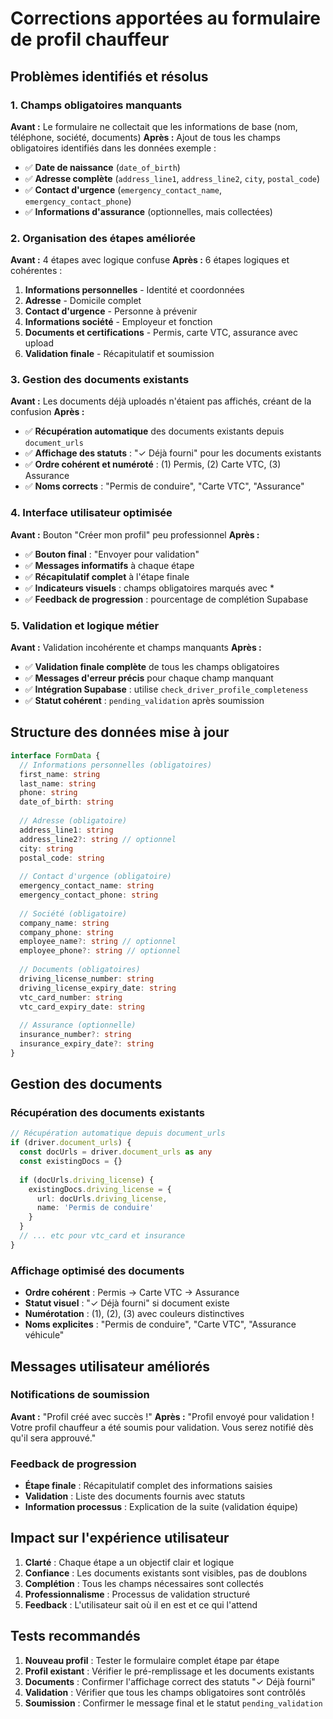 # Corrections apportées au formulaire de profil chauffeur

## Problèmes identifiés et résolus

### 1. **Champs obligatoires manquants**
**Avant :** Le formulaire ne collectait que les informations de base (nom, téléphone, société, documents)
**Après :** Ajout de tous les champs obligatoires identifiés dans les données exemple :

- ✅ **Date de naissance** (`date_of_birth`)
- ✅ **Adresse complète** (`address_line1`, `address_line2`, `city`, `postal_code`)  
- ✅ **Contact d'urgence** (`emergency_contact_name`, `emergency_contact_phone`)
- ✅ **Informations d'assurance** (optionnelles, mais collectées)

### 2. **Organisation des étapes améliorée**
**Avant :** 4 étapes avec logique confuse
**Après :** 6 étapes logiques et cohérentes :

1. **Informations personnelles** - Identité et coordonnées
2. **Adresse** - Domicile complet  
3. **Contact d'urgence** - Personne à prévenir
4. **Informations société** - Employeur et fonction
5. **Documents et certifications** - Permis, carte VTC, assurance avec upload
6. **Validation finale** - Récapitulatif et soumission

### 3. **Gestion des documents existants**
**Avant :** Les documents déjà uploadés n'étaient pas affichés, créant de la confusion
**Après :** 
- ✅ **Récupération automatique** des documents existants depuis `document_urls`
- ✅ **Affichage des statuts** : "✓ Déjà fourni" pour les documents existants
- ✅ **Ordre cohérent et numéroté** : (1) Permis, (2) Carte VTC, (3) Assurance
- ✅ **Noms corrects** : "Permis de conduire", "Carte VTC", "Assurance"

### 4. **Interface utilisateur optimisée**
**Avant :** Bouton "Créer mon profil" peu professionnel
**Après :** 
- ✅ **Bouton final** : "Envoyer pour validation"
- ✅ **Messages informatifs** à chaque étape
- ✅ **Récapitulatif complet** à l'étape finale
- ✅ **Indicateurs visuels** : champs obligatoires marqués avec *
- ✅ **Feedback de progression** : pourcentage de complétion Supabase

### 5. **Validation et logique métier**
**Avant :** Validation incohérente et champs manquants
**Après :**
- ✅ **Validation finale complète** de tous les champs obligatoires
- ✅ **Messages d'erreur précis** pour chaque champ manquant
- ✅ **Intégration Supabase** : utilise `check_driver_profile_completeness`
- ✅ **Statut cohérent** : `pending_validation` après soumission

## Structure des données mise à jour

```typescript
interface FormData {
  // Informations personnelles (obligatoires)
  first_name: string
  last_name: string  
  phone: string
  date_of_birth: string
  
  // Adresse (obligatoire)
  address_line1: string
  address_line2?: string // optionnel
  city: string
  postal_code: string
  
  // Contact d'urgence (obligatoire)
  emergency_contact_name: string
  emergency_contact_phone: string
  
  // Société (obligatoire)
  company_name: string
  company_phone: string
  employee_name?: string // optionnel
  employee_phone?: string // optionnel
  
  // Documents (obligatoires)
  driving_license_number: string
  driving_license_expiry_date: string
  vtc_card_number: string
  vtc_card_expiry_date: string
  
  // Assurance (optionnelle)
  insurance_number?: string
  insurance_expiry_date?: string
}
```

## Gestion des documents

### Récupération des documents existants
```typescript
// Récupération automatique depuis document_urls
if (driver.document_urls) {
  const docUrls = driver.document_urls as any
  const existingDocs = {}
  
  if (docUrls.driving_license) {
    existingDocs.driving_license = {
      url: docUrls.driving_license,
      name: 'Permis de conduire'
    }
  }
  // ... etc pour vtc_card et insurance
}
```

### Affichage optimisé des documents
- **Ordre cohérent** : Permis → Carte VTC → Assurance
- **Statut visuel** : "✓ Déjà fourni" si document existe
- **Numérotation** : (1), (2), (3) avec couleurs distinctives
- **Noms explicites** : "Permis de conduire", "Carte VTC", "Assurance véhicule"

## Messages utilisateur améliorés

### Notifications de soumission
**Avant :** "Profil créé avec succès !"
**Après :** "Profil envoyé pour validation ! Votre profil chauffeur a été soumis pour validation. Vous serez notifié dès qu'il sera approuvé."

### Feedback de progression
- **Étape finale** : Récapitulatif complet des informations saisies
- **Validation** : Liste des documents fournis avec statuts
- **Information processus** : Explication de la suite (validation équipe)

## Impact sur l'expérience utilisateur

1. **Clarté** : Chaque étape a un objectif clair et logique
2. **Confiance** : Les documents existants sont visibles, pas de doublons
3. **Complétion** : Tous les champs nécessaires sont collectés
4. **Professionnalisme** : Processus de validation structuré
5. **Feedback** : L'utilisateur sait où il en est et ce qui l'attend

## Tests recommandés

1. **Nouveau profil** : Tester le formulaire complet étape par étape
2. **Profil existant** : Vérifier le pré-remplissage et les documents existants
3. **Documents** : Confirmer l'affichage correct des statuts "✓ Déjà fourni"
4. **Validation** : Vérifier que tous les champs obligatoires sont contrôlés
5. **Soumission** : Confirmer le message final et le statut `pending_validation`
